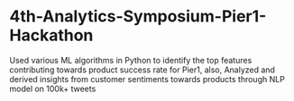 # 4th-Analytics-Symposium-Pier1-Hackathon
Used various ML algorithms in Python to identify the top features contributing towards product success rate for Pier1, also, Analyzed and derived insights from customer sentiments towards products through NLP model on 100k+ tweets
